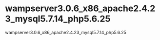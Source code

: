 # wampserver3.0.6_x86_apache2.4.23_mysql5.7.14_php5.6.25
wampserver3.0.6_x86_apache2.4.23_mysql5.7.14_php5.6.25
